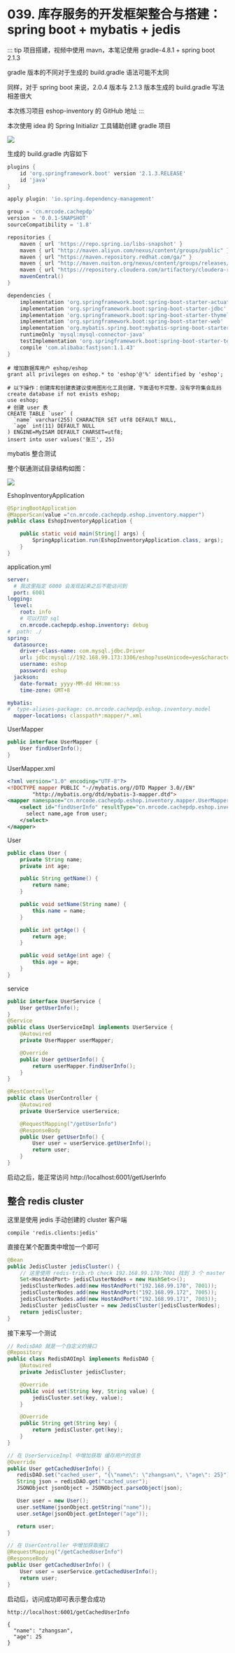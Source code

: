 # 039. 库存服务的开发框架整合与搭建：spring boot + mybatis + jedis

::: tip
项目搭建，视频中使用 mavn，本笔记使用 gradle-4.8.1 + spring boot 2.1.3

gradle 版本的不同对于生成的 build.gradle 语法可能不太同

同样，对于 spring boot 来说，2.0.4 版本与 2.1.3 版本生成的 build.gradle 写法相差很大

本次练习项目 eshop-inventory 的 GitHub 地址
:::

本次使用 idea 的 Spring Initializr 工具辅助创建 gradle 项目

![](./assets/markdown-img-paste-20190401214025698.png)


生成的 build.gradle 内容如下

```groovy
plugins {
    id 'org.springframework.boot' version '2.1.3.RELEASE'
    id 'java'
}

apply plugin: 'io.spring.dependency-management'

group = 'cn.mrcode.cachepdp'
version = '0.0.1-SNAPSHOT'
sourceCompatibility = '1.8'

repositories {
    maven { url 'https://repo.spring.io/libs-snapshot' }
    maven { url "http://maven.aliyun.com/nexus/content/groups/public" }
    maven { url "https://maven.repository.redhat.com/ga/" }
    maven { url "http://maven.nuiton.org/nexus/content/groups/releases/" }
    maven { url "https://repository.cloudera.com/artifactory/cloudera-repos/" }
    mavenCentral()
}

dependencies {
    implementation 'org.springframework.boot:spring-boot-starter-actuator'
    implementation 'org.springframework.boot:spring-boot-starter-jdbc'
    implementation 'org.springframework.boot:spring-boot-starter-thymeleaf'
    implementation 'org.springframework.boot:spring-boot-starter-web'
    implementation 'org.mybatis.spring.boot:mybatis-spring-boot-starter:2.0.0'
    runtimeOnly 'mysql:mysql-connector-java'
    testImplementation 'org.springframework.boot:spring-boot-starter-test'
    compile 'com.alibaba:fastjson:1.1.43'
}

```


```
# 增加数据库用户 eshop/eshop
grant all privileges on eshop.* to 'eshop'@'%' identified by 'eshop';

# 以下操作：创建库和创建表建议使用图形化工具创建，下面语句不完整，没有字符集会乱码
create database if not exists eshop;
use eshop;
# 创建 user 表
CREATE TABLE `user` (
  `name` varchar(255) CHARACTER SET utf8 DEFAULT NULL,
  `age` int(11) DEFAULT NULL
) ENGINE=MyISAM DEFAULT CHARSET=utf8;
insert into user values('张三', 25)
```

mybatis 整合测试

整个联通测试目录结构如图：

![](./assets/markdown-img-paste-20190401232949108.png)

EshopInventoryApplication
```java
@SpringBootApplication
@MapperScan(value ="cn.mrcode.cachepdp.eshop.inventory.mapper")
public class EshopInventoryApplication {

    public static void main(String[] args) {
        SpringApplication.run(EshopInventoryApplication.class, args);
    }
}
```

application.yml

```yml
server:
  # 我这里指定 6000 会发现起来之后不能访问到
  port: 6001
logging:
  level:
    root: info
    # 可以打印 sql
    cn.mrcode.cachepdp.eshop.inventory: debug
#  path: ./
spring:
  datasource:
    driver-class-name: com.mysql.jdbc.Driver
    url: jdbc:mysql://192.168.99.173:3306/eshop?useUnicode=yes&characterEncoding=UTF-8&useSSL=false
    username: eshop
    password: eshop
  jackson:
    date-format: yyyy-MM-dd HH:mm:ss
    time-zone: GMT+8

mybatis:
#  type-aliases-package: cn.mrcode.cachepdp.eshop.inventory.model
  mapper-locations: classpath*:mapper/*.xml
```

UserMapper

```java
public interface UserMapper {
    User findUserInfo();
}
```
UserMapper.xml

```xml
<?xml version="1.0" encoding="UTF-8"?>
<!DOCTYPE mapper PUBLIC "-//mybatis.org//DTD Mapper 3.0//EN"
        "http://mybatis.org/dtd/mybatis-3-mapper.dtd">
<mapper namespace="cn.mrcode.cachepdp.eshop.inventory.mapper.UserMapper">
    <select id="findUserInfo" resultType="cn.mrcode.cachepdp.eshop.inventory.model.User">
	  select name,age from user;
    </select>
</mapper>
```

User

```java
public class User {
    private String name;
    private int age;

    public String getName() {
        return name;
    }

    public void setName(String name) {
        this.name = name;
    }

    public int getAge() {
        return age;
    }

    public void setAge(int age) {
        this.age = age;
    }
}
```

service

```java
public interface UserService {
    User getUserInfo();
}
@Service
public class UserServiceImpl implements UserService {
    @Autowired
    private UserMapper userMapper;

    @Override
    public User getUserInfo() {
        return userMapper.findUserInfo();
    }
}
```

```java
@RestController
public class UserController {
    @Autowired
    private UserService userService;

    @RequestMapping("/getUserInfo")
    @ResponseBody
    public User getUserInfo() {
        User user = userService.getUserInfo();
        return user;
    }
}
```

启动之后，能正常访问 http://localhost:6001/getUserInfo

## 整合 redis cluster

这里是使用 jedis 手动创建的 cluster 客户端

```
compile 'redis.clients:jedis'
```

直接在某个配置类中增加一个即可
```java
@Bean
public JedisCluster jedisCluster() {
    // 这里使用 redis-trib.rb check 192.168.99.170:7001 找到 3 个 master 节点，添加进来
    Set<HostAndPort> jedisClusterNodes = new HashSet<>();
    jedisClusterNodes.add(new HostAndPort("192.168.99.170", 7001));
    jedisClusterNodes.add(new HostAndPort("192.168.99.172", 7005));
    jedisClusterNodes.add(new HostAndPort("192.168.99.171", 7003));
    JedisCluster jedisCluster = new JedisCluster(jedisClusterNodes);
    return jedisCluster;
}
```
接下来写一个测试

```java
// RedisDAO 就是一个自定义的接口
@Repository
public class RedisDAOImpl implements RedisDAO {
    @Autowired
    private JedisCluster jedisCluster;

    @Override
    public void set(String key, String value) {
        jedisCluster.set(key, value);
    }

    @Override
    public String get(String key) {
        return jedisCluster.get(key);
    }
}

// 在 UserServiceImpl 中增加获取 缓存用户的信息
@Override
public User getCachedUserInfo() {
   redisDAO.set("cached_user", "{\"name\": \"zhangsan\", \"age\": 25}");
   String json = redisDAO.get("cached_user");
   JSONObject jsonObject = JSONObject.parseObject(json);

   User user = new User();
   user.setName(jsonObject.getString("name"));
   user.setAge(jsonObject.getInteger("age"));

   return user;
}

// 在 UserController 中增加获取接口
@RequestMapping("/getCachedUserInfo")
@ResponseBody
public User getCachedUserInfo() {
    User user = userService.getCachedUserInfo();
    return user;
}
```

启动后，访问成功即可表示整合成功

```
http://localhost:6001/getCachedUserInfo

{
  "name": "zhangsan",
  "age": 25
}
```


<iframe  height="500px" width="100%" frameborder=0 allowfullscreen="true" :src="$withBase('/ads.html')"></iframe>